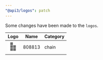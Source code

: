 ```yaml
---
"@api3/logos": patch
---
```


Some changes have been made to the `logos`.

|Logo|Name|Category|
|---|---|---|
|<img src="./raw/chains/Chain808813.svg" width="36" alt="">|808813|chain|
